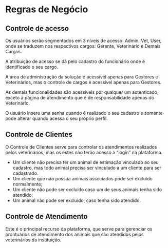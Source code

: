 # Regras de Negócio

## Controle de acesso

Os usuários serão segmentados em 3 níveis de acesso: Admin, Vet, User, onde se traduzem nos respectivos cargos: Gerente,
Veterinário e Demais Cargos.

A atribuição de acesso se dá pelo cadastro do funcionário onde é identificado o seu cargo.

A área de administração da solução é acessível apenas para Gestores e Veterinários, mas o controle de cargos é acessível
apenas para Gestores.

As demais funcionalidades são acessíveis por qualquer um autenticado, exceto a página de atendimento que é de
responsabilidade apenas do Veterinário.

O usuário insere uma senha quando é realizado o seu cadastro e somente pode alterar quando acessa o seu próprio perfil.

## Controle de Clientes

O Controle de Clientes serve para controlar os atendimentos realizados pelos veterinários, mas os estes não terão acesso
à “login” na plataforma.

- Um cliente não precisa ter um animal de estimação vinculado ao seu cadastro, mas todo animal precisa ser vinculado a um
cliente para ser cadastrado.
- Um cliente que não possua animais associados pode ser excluído normalmente;
- Um cliente não pode ser excluído caso um de seus animais tenha sido atendido;
- Um animal não pode ser excluído, caso tenha sido atendido.

## Controle de Atendimento

Este é o principal recurso da plataforma, que serve para gerenciar os prontuários de atendimento dos animais que são
atendidos pelos veterinários da instituição.
